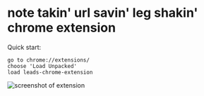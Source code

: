 # note takin' url savin' leg shakin' chrome extension

Quick start:

```
go to chrome://extensions/
choose 'Load Unpacked'
load leads-chrome-extension

````

<img src="./screenshot.png" alt="screenshot of extension" title="screenshot of extension">